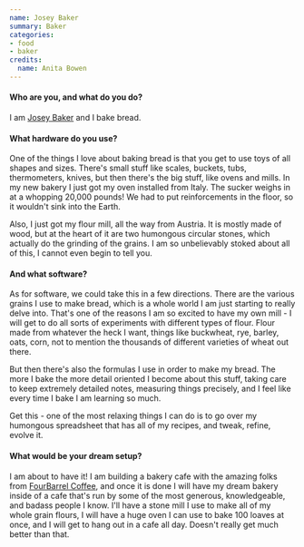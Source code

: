 ```yaml
---
name: Josey Baker
summary: Baker
categories:
- food
- baker
credits:
  name: Anita Bowen
---
```


#### Who are you, and what do you do?

I am [Josey Baker](http://joseybakerbread.wordpress.com/ "Josey's website.") and I bake bread.

#### What hardware do you use?

One of the things I love about baking bread is that you get to use toys of all shapes and sizes. There's small stuff like scales, buckets, tubs, thermometers, knives, but then there's the big stuff, like ovens and mills. In my new bakery I just got my oven installed from Italy. The sucker weighs in at a whopping 20,000 pounds! We had to put reinforcements in the floor, so it wouldn't sink into the Earth.

Also, I just got my flour mill, all the way from Austria. It is mostly made of wood, but at the heart of it are two humongous circular stones, which actually do the grinding of the grains. I am so unbelievably stoked about all of this, I cannot even begin to tell you.

#### And what software?

As for software, we could take this in a few directions. There are the various grains I use to make bread, which is a whole world I am just starting to really delve into. That's one of the reasons I am so excited to have my own mill - I will get to do all sorts of experiments with different types of flour. Flour made from whatever the heck I want, things like buckwheat, rye, barley, oats, corn, not to mention the thousands of different varieties of wheat out there.

But then there's also the formulas I use in order to make my bread. The more I bake the more detail oriented I become about this stuff, taking care to keep extremely detailed notes, measuring things precisely, and I feel like every time I bake I am learning so much.

Get this - one of the most relaxing things I can do is to go over my humongous spreadsheet that has all of my recipes, and tweak, refine, evolve it. 

#### What would be your dream setup?

I am about to have it! I am building a bakery cafe with the amazing folks from [FourBarrel Coffee](http://fourbarrelcoffee.com/ "A coffee company in San Francisco."), and once it is done I will have my dream bakery inside of a cafe that's run by some of the most generous, knowledgeable, and badass people I know. I'll have a stone mill I use to make all of my whole grain flours, I will have a huge oven I can use to bake 100 loaves at once, and I will get to hang out in a cafe all day. Doesn't really get much better than that.